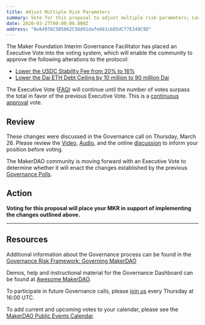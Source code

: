 ```yaml
---
title: Adjust Multiple Risk Parameters 
summary: Vote for this proposal to adjust multiple risk parameters; Lower USDC SF from 20% to 16% , Lower Dai ETH DC by 10 million to 90 million Dai.
date: 2020-03-27T00:00:00.000Z
address: "0x64976C5B5062C56d91dafe661cb85dCf7E349C9D"
---
```

The Maker Foundation Interim Governance Facilitator has placed an Executive Vote into the voting system, which will enable the community to approve the following alterations to the protocol:

- [Lower the USDC Stability Fee from 20% to 16%](https://vote.makerdao.com/polling-proposal/qmtmgczpt4fnayxqxggwxansej9f8wqs8mqwzwttvr2anx)
- [Lower the Dai ETH Debt Ceiling by 10 million to 90 million Dai](https://vote.makerdao.com/polling-proposal/qmqbhuhuw6fhhtjw4k5rchcsvkeowhrgw2g1aaqafg96dp)

The Executive Vote ([FAQ](https://community-development.makerdao.com/makerdao-scd-faqs/scd-faqs#governance)) will continue until the number of votes surpass the total in favor of the previous Executive Vote. This is a [continuous approval](https://community-development.makerdao.com/makerdao-scd-faqs/scd-faqs/governance#what-is-continuous-approval-voting) vote.

## Review

These changes were discussed in the Governance call on Thursday, March 26. Please review the [Video](https://www.youtube.com/playlist?list=PLLzkWCj8ywWNq5-90-Id6VPSsrk4OWVan), [Audio](https://soundcloud.com/makerdao/sets/governance-and-risk), and the online [discussion](https://forum.makerdao.com/c/governance) to inform your position before voting.

The MakerDAO community is moving forward with an Executive Vote to determine whether it will enact the changes established by the previous [Governance Polls](https://vote.makerdao.com/polling).

## Action

**Voting for this proposal will place your MKR in support of implementing the  changes outlined above.**

---

## Resources

Additional information about the Governance process can be found in the [Governance Risk Framework: Governing MakerDAO](https://community-development.makerdao.com/governance/governance-risk-framework)

Demos, help and instructional material for the Governance Dashboard can be found at [Awesome MakerDAO](https://awesome.makerdao.com/#voting).

To participate in future Governance calls, please [join us](https://community-development.makerdao.com/governance/governance-and-risk-meetings) every Thursday at 16:00 UTC.

To add current and upcoming votes to your calendar, please see the [MakerDAO Public Events Calendar](https://calendar.google.com/calendar/embed?src=makerdao.com_3efhm2ghipksegl009ktniomdk%40group.calendar.google.com&amp;ctz=America%2FLos_Angeles).